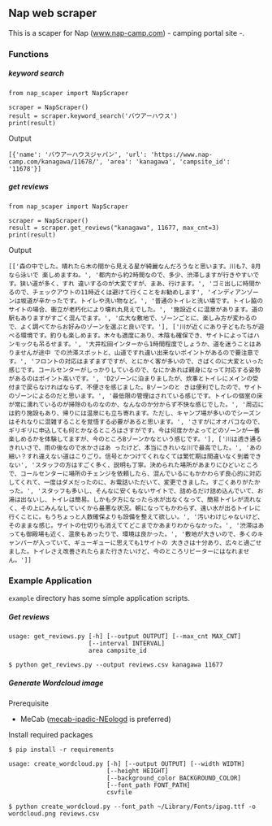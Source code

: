 ## Nap web scraper

This is a scaper for Nap (www.nap-camp.com) - camping portal site -.

### Functions

##### keyword search

```
from nap_scaper import NapScraper

scraper = NapScraper()
result = scraper.keyword_search('バウアーハウス')
print(result)
```
Output
```
[{'name': 'バウアーハウスジャパン', 'url': 'https://www.nap-camp.com/kanagawa/11678/', 'area': 'kanagawa', 'campsite_id': '11678'}]
```

##### get reviews

```
from nap_scaper import NapScraper

scraper = NapScraper()
result = scraper.get_reviews("kanagawa", 11677, max_cnt=3)
print(result)
```

Output
```
[['森の中でした。晴れたら木の間から見える星が綺麗なんだろうなと思います。川も7、8月なら泳いで 楽しめますね。', '都内から約2時間なので、多少、渋滞しますが行きやすいです。狭い道が多く、すれ 違いするのが大変ですが、まあ、行けます。', 'ゴミ出しに時間かるので、チェックアウトの11時近くは避けて行くことをお勧めします', 'インディアンゾーンは坂道が辛かったです。トイレや洗い物など。', '普通のトイレと洗い場です。トイレ脇のサイトの場合、衝立が老朽化により壊れ丸見えでした。', '施設近くに温泉があります。道の駅もありますがすごく混んでます。', '広大な敷地で、ゾーンごとに、楽しみ方が変わるので、よく調べてからお好みのゾーンを選ぶと良いです。'], ['川が近くにあり子どもたちが遊べる環境です。釣りも楽しめます。木々も適度にあり、木陰も確保でき、サイトによってはハンモックも吊るせます。', '大井松田インターから1時間程度でしょうか、道を迷うことはありませんが途中 での渋滞スポットと、山道ですれ違い出来ないポイントがあるので要注意です。', 'フロントの対応はまずまずですが、とにかく客が多いので、さばくのに大変といった感じです。コールセンターがしっかりしているので、なにかあれば親身になって対応する姿勢があるのはポイント高いです。', 'D2ゾーンに泊まりましたが、炊事とトイレにメインの受付まで戻らなければならず、不便さを感じました。Bゾーンのと きは便利でしたので、サイトのゾーンによるのだと思います。', '最低限の管理はされている感じです。トイレの個室の床が常に濡れているのが掃除のものなのか、なんなのか分からず不快な感じでした。', '周辺には釣り施設もあり、帰りには温泉にも立ち寄れます。ただし、キャンプ場が多いのでシーズンはそれなりに混雑することを覚悟する必要があると思います。', 'さすがにオオバコなので、ギリギリに申込しても何とかなるところはさすがです。今は何度かかよってどのゾーンが一番楽しめるかを体験してますが、今のところBゾーンかなという感じです。'], ['川は透き通るきれいさで、雨の後なので水かさはあ ったけど、本当にきれいな川で最高でした。', 'あの細い？すれ違えない道はこりごり。信号とかつけてくれなくては繁忙期は間違いなく到着できない', 'スタッフの方はすごく多く、説明も丁寧。決められた場所があまりにひどいところで、コールセンターに場所のチェンジを依頼したら、混んでいるにもかかわらず良心的に対応してくれて、一度はダメだったのに、お電話いただいて、変更できました。すごくありがたかった。', 'スタッフも多いし、そんなに安くもないサイトで、詰めるだけ詰め込んでいて、お湯は出ないし、トイレは簡易。しかも夕方になったら水が出なくなって、簡易トイレが流れなく、その上にみんなしていくから最悪な状況。朝になってもかわらず、遠い水が出るトイレに行くことに。もうちょっと人数確保よりも設備を整えて欲しい。', '汚いわけじゃないけど、そのままな感じ。サイトの仕切りも消えててどこまでかあまりわからなかった。', '渋滞はあっても御殿場も近く、温泉もあったりで、環境は良かった。', '敷地が大きいので、多くのキャンパーが入っていて、ギューギューに思えても1サイトの 大きさは十分あり、広々と過ごせました。トイレさえ改善されたらまた行きたいけど、今のところリピーターにはなれません。']]
```

### Example Application

`example` directory has some simple application scripts.

##### Get reviews

```
usage: get_reviews.py [-h] [--output OUTPUT] [--max_cnt MAX_CNT]
                      [--interval INTERVAL]
                      area campsite_id
```

```
$ python get_reviews.py --output reviews.csv kanagawa 11677
```

##### Generate Wordcloud image

Prerequisite
- MeCab ([mecab-ipadic-NEologd](https://github.com/neologd/mecab-ipadic-neologd) is preferred)

Install required packages
```
$ pip install -r requirements
```

```
usage: create_wordcloud.py [-h] [--output OUTPUT] [--width WIDTH]
                           [--height HEIGHT]
                           [--background_color BACKGROUND_COLOR]
                           [--font_path FONT_PATH]
                           csvfile
```

```
$ python create_wordcloud.py --font_path ~/Library/Fonts/ipag.ttf -o wordcloud.png reviews.csv
```

